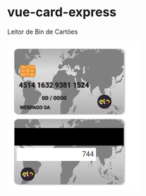 # vue-card-express

Leitor de Bin de Cartões 

![img](https://raw.githubusercontent.com/WebPago/vue-card-express/master/imagens/elo.JPG)
